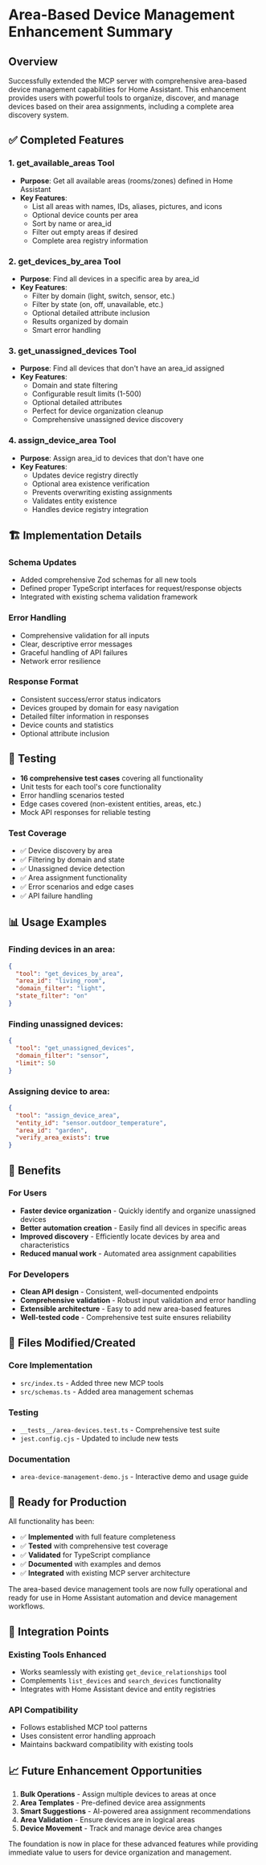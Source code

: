 # Area-Based Device Management Enhancement Summary

## Overview
Successfully extended the MCP server with comprehensive area-based device management capabilities for Home Assistant. This enhancement provides users with powerful tools to organize, discover, and manage devices based on their area assignments, including a complete area discovery system.

## ✅ Completed Features

### 1. **get_available_areas** Tool
- **Purpose**: Get all available areas (rooms/zones) defined in Home Assistant
- **Key Features**:
  - List all areas with names, IDs, aliases, pictures, and icons
  - Optional device counts per area
  - Sort by name or area_id
  - Filter out empty areas if desired
  - Complete area registry information

### 2. **get_devices_by_area** Tool
- **Purpose**: Find all devices in a specific area by area_id
- **Key Features**:
  - Filter by domain (light, switch, sensor, etc.)
  - Filter by state (on, off, unavailable, etc.)
  - Optional detailed attribute inclusion
  - Results organized by domain
  - Smart error handling

### 3. **get_unassigned_devices** Tool
- **Purpose**: Find all devices that don't have an area_id assigned
- **Key Features**:
  - Domain and state filtering
  - Configurable result limits (1-500)
  - Optional detailed attributes
  - Perfect for device organization cleanup
  - Comprehensive unassigned device discovery

### 4. **assign_device_area** Tool
- **Purpose**: Assign area_id to devices that don't have one
- **Key Features**:
  - Updates device registry directly
  - Optional area existence verification
  - Prevents overwriting existing assignments
  - Validates entity existence
  - Handles device registry integration

## 🏗️ Implementation Details

### Schema Updates
- Added comprehensive Zod schemas for all new tools
- Defined proper TypeScript interfaces for request/response objects
- Integrated with existing schema validation framework

### Error Handling
- Comprehensive validation for all inputs
- Clear, descriptive error messages
- Graceful handling of API failures
- Network error resilience

### Response Format
- Consistent success/error status indicators
- Devices grouped by domain for easy navigation
- Detailed filter information in responses
- Device counts and statistics
- Optional attribute inclusion

## 🧪 Testing
- **16 comprehensive test cases** covering all functionality
- Unit tests for each tool's core functionality
- Error handling scenarios tested
- Edge cases covered (non-existent entities, areas, etc.)
- Mock API responses for reliable testing

### Test Coverage
- ✅ Device discovery by area
- ✅ Filtering by domain and state
- ✅ Unassigned device detection
- ✅ Area assignment functionality
- ✅ Error scenarios and edge cases
- ✅ API failure handling

## 📊 Usage Examples

### Finding devices in an area:
```json
{
  "tool": "get_devices_by_area",
  "area_id": "living_room",
  "domain_filter": "light",
  "state_filter": "on"
}
```

### Finding unassigned devices:
```json
{
  "tool": "get_unassigned_devices",
  "domain_filter": "sensor",
  "limit": 50
}
```

### Assigning device to area:
```json
{
  "tool": "assign_device_area",
  "entity_id": "sensor.outdoor_temperature",
  "area_id": "garden",
  "verify_area_exists": true
}
```

## 🎯 Benefits

### For Users
- **Faster device organization** - Quickly identify and organize unassigned devices
- **Better automation creation** - Easily find all devices in specific areas
- **Improved discovery** - Efficiently locate devices by area and characteristics
- **Reduced manual work** - Automated area assignment capabilities

### For Developers
- **Clean API design** - Consistent, well-documented endpoints
- **Comprehensive validation** - Robust input validation and error handling
- **Extensible architecture** - Easy to add new area-based features
- **Well-tested code** - Comprehensive test suite ensures reliability

## 📁 Files Modified/Created

### Core Implementation
- `src/index.ts` - Added three new MCP tools
- `src/schemas.ts` - Added area management schemas

### Testing
- `__tests__/area-devices.test.ts` - Comprehensive test suite
- `jest.config.cjs` - Updated to include new tests

### Documentation
- `area-device-management-demo.js` - Interactive demo and usage guide

## 🚀 Ready for Production

All functionality has been:
- ✅ **Implemented** with full feature completeness
- ✅ **Tested** with comprehensive test coverage
- ✅ **Validated** for TypeScript compliance
- ✅ **Documented** with examples and demos
- ✅ **Integrated** with existing MCP server architecture

The area-based device management tools are now fully operational and ready for use in Home Assistant automation and device management workflows.

## 🔄 Integration Points

### Existing Tools Enhanced
- Works seamlessly with existing `get_device_relationships` tool
- Complements `list_devices` and `search_devices` functionality
- Integrates with Home Assistant device and entity registries

### API Compatibility
- Follows established MCP tool patterns
- Uses consistent error handling approach
- Maintains backward compatibility with existing tools

## 📈 Future Enhancement Opportunities

1. **Bulk Operations** - Assign multiple devices to areas at once
2. **Area Templates** - Pre-defined device area assignments
3. **Smart Suggestions** - AI-powered area assignment recommendations
4. **Area Validation** - Ensure devices are in logical areas
5. **Device Movement** - Track and manage device area changes

The foundation is now in place for these advanced features while providing immediate value to users for device organization and management.